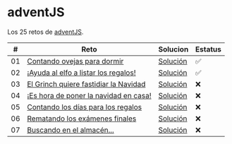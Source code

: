 # adventJS

Los 25 retos de [adventJS](https://adventjs.dev/).

| #   | Reto                                                                        | Solucion                                                                        | Estatus |
| --- | --------------------------------------------------------------------------- | ------------------------------------------------------------------------------- | ------- |
| 01  | [Contando ovejas para dormir](https://adventjs.dev/challenges/01)           | [Solución](https://github.com/RobertoVillegas/adventJS/tree/main/retos/reto_01) | ✅      |
| 02  | [¡Ayuda al elfo a listar los regalos!](https://adventjs.dev/challenges/02)  | [Solución](https://github.com/RobertoVillegas/adventJS/tree/main/retos/reto_02) | ✅      |
| 03  | [El Grinch quiere fastidiar la Navidad](https://adventjs.dev/challenges/03) | [Solución](https://github.com/RobertoVillegas/adventJS/tree/main/retos/reto_03) | ❌      |
| 04  | [¡Es hora de poner la navidad en casa!](https://adventjs.dev/challenges/04) | [Solución](https://github.com/RobertoVillegas/adventJS/tree/main/retos/reto_04) | ❌      |
| 05  | [Contando los días para los regalos](https://adventjs.dev/challenges/05)    | [Solución](https://github.com/RobertoVillegas/adventJS/tree/main/retos/reto_05) | ❌      |
| 06  | [Rematando los exámenes finales](https://adventjs.dev/challenges/06)        | [Solución](https://github.com/RobertoVillegas/adventJS/tree/main/retos/reto_06) | ❌      |
| 07  | [Buscando en el almacén...](https://adventjs.dev/challenges/07)             | [Solución](https://github.com/RobertoVillegas/adventJS/tree/main/retos/reto_07) | ❌      |
